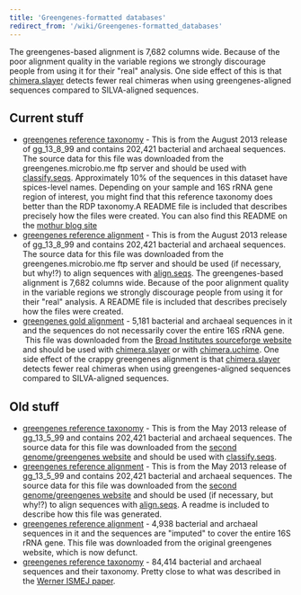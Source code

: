```yaml
---
title: 'Greengenes-formatted databases'
redirect_from: '/wiki/Greengenes-formatted_databases'
---
```

The greengenes-based alignment is 7,682 columns wide. Because of the
poor alignment quality in the variable regions we strongly discourage
people from using it for their "real" analysis. One side effect of
this is that [chimera.slayer](/wiki/chimera.slayer) detects fewer
real chimeras when using greengenes-aligned sequences compared to
SILVA-aligned sequences.

## Current stuff

-   [greengenes reference
    taxonomy](https://mothur.org/w/images/6/68/Gg_13_8_99.taxonomy.tgz) -
    This is from the August 2013 release of gg\_13\_8\_99 and contains
    202,421 bacterial and archaeal sequences. The source data for this
    file was downloaded from the greengenes.microbio.me ftp server and
    should be used with [classify.seqs](/wiki/classify.seqs).
    Approximately 10% of the sequences in this dataset have spices-level
    names. Depending on your sample and 16S rRNA gene region of
    interest, you might find that this reference taxonomy does better
    than the RDP taxonomy.A README file is included that describes
    precisely how the files were created. You can also find this README
    on the [mothur blog
    site](/blog/2014/greengenes-v13_8_99-reference-files)
-   [greengenes reference
    alignment](https://mothur.org/w/images/1/19/Gg_13_8_99.refalign.tgz) -
    This is from the August 2013 release of gg\_13\_8\_99 and contains
    202,421 bacterial and archaeal sequences. The source data for this
    file was downloaded from the greengenes.microbio.me ftp server and
    should be used (if necessary, but why!?) to align sequences with
    [align.seqs](/wiki/align.seqs). The greengenes-based alignment
    is 7,682 columns wide. Because of the poor alignment quality in the
    variable regions we strongly discourage people from using it for
    their "real" analysis. A README file is included that describes
    precisely how the files were created.
-   [greengenes gold
    alignment](https://mothur.org/w/images/2/21/Greengenes.gold.alignment.zip) -
    5,181 bacterial and archaeal sequences in it and the sequences do
    not necessarily cover the entire 16S rRNA gene.  This file was
    downloaded from the [Broad Institutes sourceforge
    website](http://microbiomeutil.sourceforge.net) and should be used
    with [chimera.slayer](/wiki/chimera.slayer) or with
    [chimera.uchime](/wiki/chimera.uchime). One side effect of the
    crappy greengenes alignment is that
    [chimera.slayer](/wiki/chimera.slayer) detects fewer real
    chimeras when using greengenes-aligned sequences compared to
    SILVA-aligned sequences.

## Old stuff

-   [greengenes reference
    taxonomy](https://mothur.org/w/images/9/9d/Gg_13_5_99.taxonomy.tgz) -
    This is from the May 2013 release of gg\_13\_5\_99 and contains
    202,421 bacterial and archaeal sequences. The source data for this
    file was downloaded from the [second genome/greengenes
    website](https://greengenes.secondgenome.com) and should be used with
    [classify.seqs](/wiki/classify.seqs).
-   [greengenes reference
    alignment](https://mothur.org/w/images/c/cd/Gg_13_5_99.refalign.tgz) -
    This is from the May 2013 release of gg\_13\_5\_99 and contains
    202,421 bacterial and archaeal sequences. The source data for this
    file was downloaded from the [second genome/greengenes
    website](https://greengenes.secondgenome.com) and should be used (if
    necessary, but why!?) to align sequences with
    [align.seqs](/wiki/align.seqs). A readme is included to
    describe how this file was generated.
-   [greengenes reference
    alignment](https://mothur.org/w/images/7/72/Greengenes.alignment.zip) -
    4,938 bacterial and archaeal sequences in it and the sequences are
    "imputed" to cover the entire 16S rRNA gene. This file was
    downloaded from the original greengenes
    website, which is now defunct.
-   [greengenes reference
    taxonomy](https://mothur.org/w/images/1/16/Greengenes.tax.tgz) -
    84,414 bacterial and archaeal sequences and their taxonomy. Pretty
    close to what was described in the [Werner ISMEJ
    paper](https://www.ncbi.nlm.nih.gov/pubmed/21716311).
